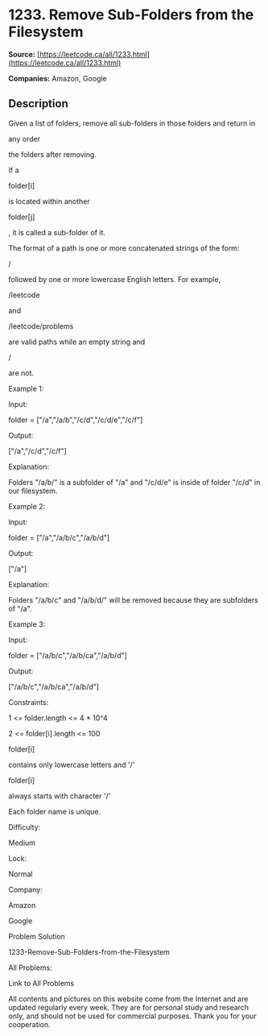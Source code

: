 # 1233. Remove Sub-Folders from the Filesystem

**Source:** [https://leetcode.ca/all/1233.html](https://leetcode.ca/all/1233.html)

**Companies:** Amazon, Google

## Description

Given a list of folders, remove all sub-folders in those folders and return in

any
        order

the folders after removing.

If a

folder[i]

is located within another

folder[j]

, it is
        called a sub-folder of it.

The format of a path is one or more concatenated strings of the
        form:

/

followed by one or more lowercase English letters. For
        example,

/leetcode

and

/leetcode/problems

are
        valid paths while an empty string and

/

are not.

Example 1:

Input:

folder = ["/a","/a/b","/c/d","/c/d/e","/c/f"]

Output:

["/a","/c/d","/c/f"]

Explanation:

Folders "/a/b/" is a subfolder of "/a" and "/c/d/e" is inside of folder "/c/d" in our filesystem.

Example 2:

Input:

folder = ["/a","/a/b/c","/a/b/d"]

Output:

["/a"]

Explanation:

Folders "/a/b/c" and "/a/b/d/" will be removed because they are subfolders of "/a".

Example 3:

Input:

folder = ["/a/b/c","/a/b/ca","/a/b/d"]

Output:

["/a/b/c","/a/b/ca","/a/b/d"]

Constraints:

1 <= folder.length <= 4 * 10^4

2 <= folder[i].length <= 100

folder[i]

contains only lowercase letters and '/'

folder[i]

always starts with character '/'

Each folder name is unique.

Difficulty:

Medium

Lock:

Normal

Company:

Amazon

Google

Problem Solution

1233-Remove-Sub-Folders-from-the-Filesystem

All Problems:

Link to All Problems

All contents and pictures on this website come from the Internet and are updated regularly every week. They are for personal study and research only, and should not be used for commercial purposes. Thank you for your cooperation.

